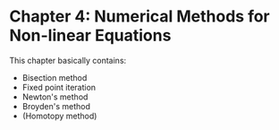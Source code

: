 # Chapter 4: Numerical Methods for Non-linear Equations

This chapter basically contains:

- Bisection method
- Fixed point iteration
- Newton's method
- Broyden's method
- (Homotopy method)
